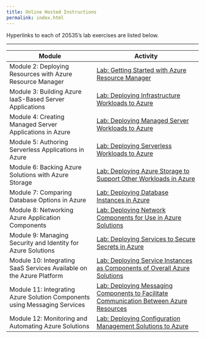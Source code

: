 ```yaml
---
title: Online Hosted Instructions
permalink: index.html
---
```


Hyperlinks to each of 20535’s lab exercises are listed below.

---

| Module | Activity |
| --- | --- |
| Module 2: Deploying Resources with Azure Resource Manager | [Lab: Getting Started with Azure Resource Manager](Instructions/Labs/Mod02/20535A_LAB_AK_02.md) |
| Module 3: Building Azure IaaS-Based Server Applications | [Lab: Deploying Infrastructure Workloads to Azure](Instructions/Labs/Mod03/20535A_LAB_AK_03.md) |
| Module 4: Creating Managed Server Applications in Azure | [Lab: Deploying Managed Server Workloads to Azure](Instructions/Labs/Mod04/20535A_LAB_AK_04.md) |
| Module 5: Authoring Serverless Applications in Azure | [Lab: Deploying Serverless Workloads to Azure](Instructions/Labs/Mod05/20535A_LAB_AK_05.md) |
| Module 6: Backing Azure Solutions with Azure Storage  | [Lab: Deploying Azure Storage to Support Other Workloads in Azure](Instructions/Labs/Mod06/20535A_LAB_AK_06.md) |
| Module 7: Comparing Database Options in Azure | [Lab: Deploying Database Instances in Azure](Instructions/Labs/Mod07/20535A_LAB_AK_07.md) |
| Module 8: Networking Azure Application Components  | [Lab: Deploying Network Components for Use in Azure Solutions](Instructions/Labs/Mod08/20535A_LAB_AK_08.md)
| Module 9: Managing Security and Identity for Azure Solutions | [Lab: Deploying Services to Secure Secrets in Azure](Instructions/Labs/Mod09/20535A_LAB_AK_09.md)
| Module 10: Integrating SaaS Services Available on the Azure Platform | [Lab: Deploying Service Instances as Components of Overall Azure Solutions](Instructions/Labs/Mod10/20535A_LAB_AK_10.md)
| Module 11: Integrating Azure Solution Components using Messaging Services | [Lab: Deploying Messaging Components to Facilitate Communication Between Azure Resources](Instructions/Labs/Mod11/20535A_LAB_AK_11.md)
| Module 12: Monitoring and Automating Azure Solutions | [Lab: Deploying Configuration Management Solutions to Azure](Instructions/Labs/Mod12/20535A_LAB_AK_12.md)

